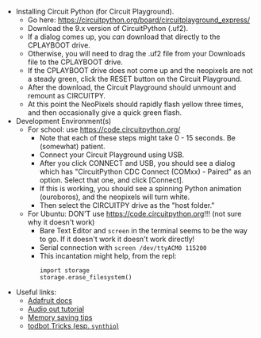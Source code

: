 * Installing Circuit Python (for Circuit Playground).
  * Go here: https://circuitpython.org/board/circuitplayground_express/
  * Download the 9.x version of CircuitPython (.uf2).
  * If a dialog comes up, you *can* download that directly to the CPLAYBOOT drive.
  * Otherwise, you will need to drag the .uf2 file from your Downloads file to the CPLAYBOOT drive.
  * If the CPLAYBOOT drive does not come up and the neopixels are not a steady green, 
    click the RESET button on the Circuit Playground.
  * After the download, the Circuit Playground should unmount and remount as CIRCUITPY.
  * At this point the NeoPixels should rapidly flash yellow three times, and then 
    occasionally give a quick green flash.
* Development Environment(s)
  * For school: use https://code.circuitpython.org/
    * Note that each of these steps might take 0 - 15 seconds.  Be (somewhat) patient.
    * Connect your Circuit Playground using USB.
    * After you click CONNECT and USB, you should see a dialog which has 
      "CircuitPython CDC Connect (COMxx) - Paired"
      as an option.  Select that one, and click [Connect].
    * If this is working, you should see a spinning Python animation (ouroboros),
      and the neopixels will turn white.
    * Then select the CIRCUITPY drive as the "host folder."
  * For Ubuntu: DON'T use https://code.circuitpython.org!!! (not sure why it doesn't work)
    * Bare Text Editor and `screen` in the terminal seems to be the way to go.  If it doesn't work it doesn't work directly!
    * Serial connection with `screen /dev/ttyACM0 115200`
    * This incantation might help, from the repl:
        ```
        import storage
        storage.erase_filesystem()
        ```
* Useful links:
  * [Adafruit docs](https://docs.circuitpython.org/en/latest/README.html)
  * [Audio out tutorial](https://learn.adafruit.com/circuitpython-essentials/circuitpython-audio-out)
  * [Memory saving tips](https://learn.adafruit.com/Memory-saving-tips-for-CircuitPython/overview)
  * [todbot Tricks (esp. `synthio`)](https://github.com/todbot/circuitpython-tricks)
